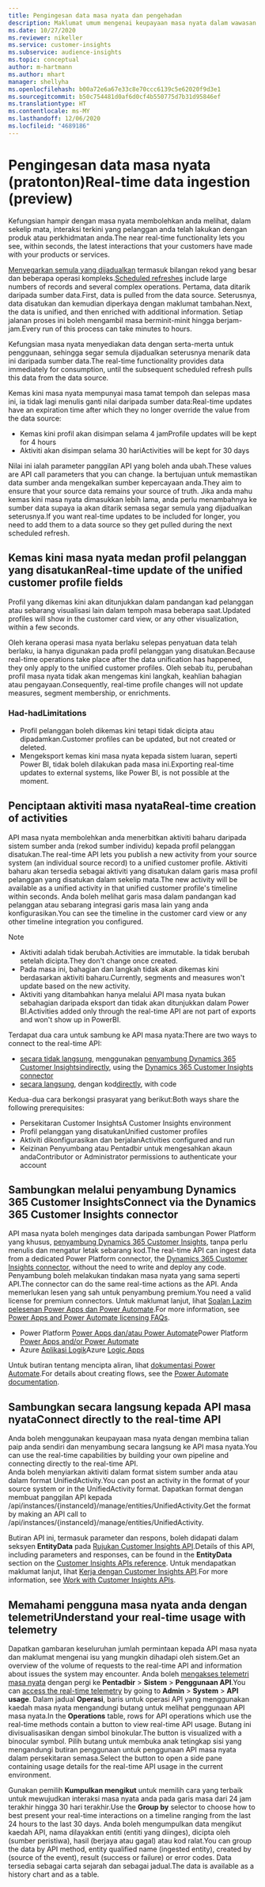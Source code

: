 ```yaml
---
title: Pengingesan data masa nyata dan pengehadan
description: Maklumat umum mengenai keupayaan masa nyata dalam wawasan khalayak.
ms.date: 10/27/2020
ms.reviewer: nikeller
ms.service: customer-insights
ms.subservice: audience-insights
ms.topic: conceptual
author: m-hartmann
ms.author: mhart
manager: shellyha
ms.openlocfilehash: b00a72e6a67e33c8e70ccc6139c5e62020f9d3e1
ms.sourcegitcommit: b50c754481d0af6d0cf4b550775d7b31d95846ef
ms.translationtype: HT
ms.contentlocale: ms-MY
ms.lasthandoff: 12/06/2020
ms.locfileid: "4689186"
---
```

# <a name="real-time-data-ingestion-preview"></a><span data-ttu-id="b0013-103">Pengingesan data masa nyata (pratonton)</span><span class="sxs-lookup"><span data-stu-id="b0013-103">Real-time data ingestion (preview)</span></span>

<span data-ttu-id="b0013-104">Kefungsian hampir dengan masa nyata membolehkan anda melihat, dalam sekelip mata, interaksi terkini yang pelanggan anda telah lakukan dengan produk atau perkhidmatan anda.</span><span class="sxs-lookup"><span data-stu-id="b0013-104">The near real-time functionality lets you see, within seconds, the latest interactions that your customers have made with your products or services.</span></span>

<span data-ttu-id="b0013-105">[Menyegarkan semula yang dijadualkan](system.md#schedule-tab) termasuk bilangan rekod yang besar dan beberapa operasi kompleks.</span><span class="sxs-lookup"><span data-stu-id="b0013-105">[Scheduled refreshes](system.md#schedule-tab) include large numbers of records and several complex operations.</span></span> <span data-ttu-id="b0013-106">Pertama, data ditarik daripada sumber data.</span><span class="sxs-lookup"><span data-stu-id="b0013-106">First, data is pulled from the data source.</span></span> <span data-ttu-id="b0013-107">Seterusnya, data disatukan dan kemudian diperkaya dengan maklumat tambahan.</span><span class="sxs-lookup"><span data-stu-id="b0013-107">Next, the data is unified, and then enriched with additional information.</span></span> <span data-ttu-id="b0013-108">Setiap jalanan proses ini boleh mengambil masa berminit-minit hingga berjam-jam.</span><span class="sxs-lookup"><span data-stu-id="b0013-108">Every run of this process can take minutes to hours.</span></span>

<span data-ttu-id="b0013-109">Kefungsian masa nyata menyediakan data dengan serta-merta untuk penggunaan, sehingga segar semula dijadualkan seterusnya menarik data ini daripada sumber data.</span><span class="sxs-lookup"><span data-stu-id="b0013-109">The real-time functionality provides data immediately for consumption, until the subsequent scheduled refresh pulls this data from the data source.</span></span>

<span data-ttu-id="b0013-110">Kemas kini masa nyata mempunyai masa tamat tempoh dan selepas masa ini, ia tidak lagi menulis ganti nilai daripada sumber data:</span><span class="sxs-lookup"><span data-stu-id="b0013-110">Real-time updates have an expiration time after which they no longer override the value from the data source:</span></span>

- <span data-ttu-id="b0013-111">Kemas kini profil akan disimpan selama 4 jam</span><span class="sxs-lookup"><span data-stu-id="b0013-111">Profile updates will be kept for 4 hours</span></span>
- <span data-ttu-id="b0013-112">Aktiviti akan disimpan selama 30 hari</span><span class="sxs-lookup"><span data-stu-id="b0013-112">Activities will be kept for 30 days</span></span>

<span data-ttu-id="b0013-113">Nilai ini ialah parameter panggilan API yang boleh anda ubah.</span><span class="sxs-lookup"><span data-stu-id="b0013-113">These values are API call parameters that you can change.</span></span> <span data-ttu-id="b0013-114">Ia bertujuan untuk memastikan data sumber anda mengekalkan sumber kepercayaan anda.</span><span class="sxs-lookup"><span data-stu-id="b0013-114">They aim to ensure that your source data remains your source of truth.</span></span> <span data-ttu-id="b0013-115">Jika anda mahu kemas kini masa nyata dimasukkan lebih lama, anda perlu menambahnya ke sumber data supaya ia akan ditarik semasa segar semula yang dijadualkan seterusnya.</span><span class="sxs-lookup"><span data-stu-id="b0013-115">If you want real-time updates to be included for longer, you need to add them to a data source so they get pulled during the next scheduled refresh.</span></span>

## <a name="real-time-update-of-the-unified-customer-profile-fields"></a><span data-ttu-id="b0013-116">Kemas kini masa nyata medan profil pelanggan yang disatukan</span><span class="sxs-lookup"><span data-stu-id="b0013-116">Real-time update of the unified customer profile fields</span></span>

<span data-ttu-id="b0013-117">Profil yang dikemas kini akan ditunjukkan dalam pandangan kad pelanggan atau sebarang visualisasi lain dalam tempoh masa beberapa saat.</span><span class="sxs-lookup"><span data-stu-id="b0013-117">Updated profiles will show in the customer card view, or any other visualization, within a few seconds.</span></span>

<span data-ttu-id="b0013-118">Oleh kerana operasi masa nyata berlaku selepas penyatuan data telah berlaku, ia hanya digunakan pada profil pelanggan yang disatukan.</span><span class="sxs-lookup"><span data-stu-id="b0013-118">Because real-time operations take place after the data unification has happened, they only apply to the unified customer profiles.</span></span> <span data-ttu-id="b0013-119">Oleh sebab itu, perubahan profil masa nyata tidak akan mengemas kini langkah, keahlian bahagian atau pengayaan.</span><span class="sxs-lookup"><span data-stu-id="b0013-119">Consequently, real-time profile changes will not update measures, segment membership, or enrichments.</span></span>

### <a name="limitations"></a><span data-ttu-id="b0013-120">Had-had</span><span class="sxs-lookup"><span data-stu-id="b0013-120">Limitations</span></span>

- <span data-ttu-id="b0013-121">Profil pelanggan boleh dikemas kini tetapi tidak dicipta atau dipadamkan.</span><span class="sxs-lookup"><span data-stu-id="b0013-121">Customer profiles can be updated, but not created or deleted.</span></span>
- <span data-ttu-id="b0013-122">Mengeksport kemas kini masa nyata kepada sistem luaran, seperti Power BI, tidak boleh dilakukan pada masa ini.</span><span class="sxs-lookup"><span data-stu-id="b0013-122">Exporting real-time updates to external systems, like Power BI, is not possible at the moment.</span></span>

## <a name="real-time-creation-of-activities"></a><span data-ttu-id="b0013-123">Penciptaan aktiviti masa nyata</span><span class="sxs-lookup"><span data-stu-id="b0013-123">Real-time creation of activities</span></span>

<span data-ttu-id="b0013-124">API masa nyata membolehkan anda menerbitkan aktiviti baharu daripada sistem sumber anda (rekod sumber individu) kepada profil pelanggan disatukan.</span><span class="sxs-lookup"><span data-stu-id="b0013-124">The real-time API lets you publish a new activity from your source system (an individual source record) to a unified customer profile.</span></span> <span data-ttu-id="b0013-125">Aktiviti baharu akan tersedia sebagai aktiviti yang disatukan dalam garis masa profil pelanggan yang disatukan dalam sekelip mata.</span><span class="sxs-lookup"><span data-stu-id="b0013-125">The new activity will be available as a unified activity in that unified customer profile's timeline within seconds.</span></span> <span data-ttu-id="b0013-126">Anda boleh melihat garis masa dalam pandangan kad pelanggan atau sebarang integrasi garis masa lain yang anda konfigurasikan.</span><span class="sxs-lookup"><span data-stu-id="b0013-126">You can see the timeline in the customer card view or any other timeline integration you configured.</span></span>

> [!NOTE]
>
> - <span data-ttu-id="b0013-127">Aktiviti adalah tidak berubah.</span><span class="sxs-lookup"><span data-stu-id="b0013-127">Activities are immutable.</span></span> <span data-ttu-id="b0013-128">Ia tidak berubah setelah dicipta.</span><span class="sxs-lookup"><span data-stu-id="b0013-128">They don't change once created.</span></span>
> - <span data-ttu-id="b0013-129">Pada masa ini, bahagian dan langkah tidak akan dikemas kini berdasarkan aktiviti baharu.</span><span class="sxs-lookup"><span data-stu-id="b0013-129">Currently, segments and measures won't update based on the new activity.</span></span>
> - <span data-ttu-id="b0013-130">Aktiviti yang ditambahkan hanya melalui API masa nyata bukan sebahagian daripada eksport dan tidak akan ditunjukkan dalam Power BI.</span><span class="sxs-lookup"><span data-stu-id="b0013-130">Activities added only through the real-time API are not part of exports and won't show up in PowerBI.</span></span>

<span data-ttu-id="b0013-131">Terdapat dua cara untuk sambung ke API masa nyata:</span><span class="sxs-lookup"><span data-stu-id="b0013-131">There are two ways to connect to the real-time API:</span></span>

- <span data-ttu-id="b0013-132">[secara tidak langsung](#connect-via-the-dynamics-365-customer-insights-connector), menggunakan [penyambung Dynamics 365 Customer Insights](https://docs.microsoft.com/connectors/customerinsights/)</span><span class="sxs-lookup"><span data-stu-id="b0013-132">[indirectly](#connect-via-the-dynamics-365-customer-insights-connector), using the [Dynamics 365 Customer Insights connector](https://docs.microsoft.com/connectors/customerinsights/)</span></span>
- <span data-ttu-id="b0013-133">[secara langsung](#connect-directly-to-the-real-time-api), dengan kod</span><span class="sxs-lookup"><span data-stu-id="b0013-133">[directly](#connect-directly-to-the-real-time-api), with code</span></span>

<span data-ttu-id="b0013-134">Kedua-dua cara berkongsi prasyarat yang berikut:</span><span class="sxs-lookup"><span data-stu-id="b0013-134">Both ways share the following prerequisites:</span></span>

- <span data-ttu-id="b0013-135">Persekitaran Customer Insights</span><span class="sxs-lookup"><span data-stu-id="b0013-135">A Customer Insights environment</span></span>
- <span data-ttu-id="b0013-136">Profil pelanggan yang disatukan</span><span class="sxs-lookup"><span data-stu-id="b0013-136">Unified customer profiles</span></span>
- <span data-ttu-id="b0013-137">Aktiviti dikonfigurasikan dan berjalan</span><span class="sxs-lookup"><span data-stu-id="b0013-137">Activities configured and run</span></span>
- <span data-ttu-id="b0013-138">Keizinan Penyumbang atau Pentadbir untuk mengesahkan akaun anda</span><span class="sxs-lookup"><span data-stu-id="b0013-138">Contributor or Administrator permissions to authenticate your account</span></span>

## <a name="connect-via-the-dynamics-365-customer-insights-connector"></a><span data-ttu-id="b0013-139">Sambungkan melalui penyambung Dynamics 365 Customer Insights</span><span class="sxs-lookup"><span data-stu-id="b0013-139">Connect via the Dynamics 365 Customer Insights connector</span></span>

<span data-ttu-id="b0013-140">API masa nyata boleh menginges data daripada sambungan Power Platform yang khusus, [penyambung Dynamics 365 Customer Insights](https://docs.microsoft.com/connectors/customerinsights/), tanpa perlu menulis dan mengatur letak sebarang kod.</span><span class="sxs-lookup"><span data-stu-id="b0013-140">The real-time API can ingest data from a dedicated Power Platform connector, the [Dynamics 365 Customer Insights connector](https://docs.microsoft.com/connectors/customerinsights/), without the need to write and deploy any code.</span></span>    
<span data-ttu-id="b0013-141">Penyambung boleh melakukan tindakan masa nyata yang sama seperti API.</span><span class="sxs-lookup"><span data-stu-id="b0013-141">The connector can do the same real-time actions as the API.</span></span> <span data-ttu-id="b0013-142">Anda memerlukan lesen yang sah untuk penyambung premium.</span><span class="sxs-lookup"><span data-stu-id="b0013-142">You need a valid license for premium connectors.</span></span> <span data-ttu-id="b0013-143">Untuk maklumat lanjut, lihat [Soalan Lazim pelesenan Power Apps dan Power Automate](https://docs.microsoft.com/power-platform/admin/powerapps-flow-licensing-faq).</span><span class="sxs-lookup"><span data-stu-id="b0013-143">For more information, see [Power Apps and Power Automate licensing FAQs](https://docs.microsoft.com/power-platform/admin/powerapps-flow-licensing-faq).</span></span>

- <span data-ttu-id="b0013-144">Power Platform [Power Apps dan/atau Power Automate](https://docs.microsoft.com/connectors/)</span><span class="sxs-lookup"><span data-stu-id="b0013-144">Power Platform [Power Apps and/or Power Automate](https://docs.microsoft.com/connectors/)</span></span>
- <span data-ttu-id="b0013-145">Azure [Aplikasi Logik](https://docs.microsoft.com/azure/connectors/apis-list)</span><span class="sxs-lookup"><span data-stu-id="b0013-145">Azure [Logic Apps](https://docs.microsoft.com/azure/connectors/apis-list)</span></span>

<span data-ttu-id="b0013-146">Untuk butiran tentang mencipta aliran, lihat [dokumentasi Power Automate](https://docs.microsoft.com/power-automate/).</span><span class="sxs-lookup"><span data-stu-id="b0013-146">For details about creating flows, see the [Power Automate documentation](https://docs.microsoft.com/power-automate/).</span></span>

## <a name="connect-directly-to-the-real-time-api"></a><span data-ttu-id="b0013-147">Sambungkan secara langsung kepada API masa nyata</span><span class="sxs-lookup"><span data-stu-id="b0013-147">Connect directly to the real-time API</span></span>

<span data-ttu-id="b0013-148">Anda boleh menggunakan keupayaan masa nyata dengan membina talian paip anda sendiri dan menyambung secara langsung ke API masa nyata.</span><span class="sxs-lookup"><span data-stu-id="b0013-148">You can use the real-time capabilities by building your own pipeline and connecting directly to the real-time API.</span></span>    
<span data-ttu-id="b0013-149">Anda boleh menyiarkan aktiviti dalam format sistem sumber anda atau dalam format UnifiedActivity.</span><span class="sxs-lookup"><span data-stu-id="b0013-149">You can post an activity in the format of your source system or in the UnifiedActivity format.</span></span> <span data-ttu-id="b0013-150">Dapatkan format dengan membuat panggilan API kepada /api/instances/{instanceId}/manage/entities/UnifiedActivity.</span><span class="sxs-lookup"><span data-stu-id="b0013-150">Get the format by making an API call to /api/instances/{instanceId}/manage/entities/UnifiedActivity.</span></span>

<span data-ttu-id="b0013-151">Butiran API ini, termasuk parameter dan respons, boleh didapati dalam seksyen **EntityData** pada [Rujukan Customer Insights API](https://developer.ci.ai.dynamics.com/api-details#api=CustomerInsights).</span><span class="sxs-lookup"><span data-stu-id="b0013-151">Details of this API, including parameters and responses, can be found in the **EntityData** section on the [Customer Insights APIs reference](https://developer.ci.ai.dynamics.com/api-details#api=CustomerInsights).</span></span> <span data-ttu-id="b0013-152">Untuk mendapatkan maklumat lanjut, lihat [Kerja dengan Customer Insights API](apis.md).</span><span class="sxs-lookup"><span data-stu-id="b0013-152">For more information, see [Work with Customer Insights APIs](apis.md).</span></span>

## <a name="understand-your-real-time-usage-with-telemetry"></a><span data-ttu-id="b0013-153">Memahami pengguna masa nyata anda dengan telemetri</span><span class="sxs-lookup"><span data-stu-id="b0013-153">Understand your real-time usage with telemetry</span></span>

<span data-ttu-id="b0013-154">Dapatkan gambaran keseluruhan jumlah permintaan kepada API masa nyata dan maklumat mengenai isu yang mungkin dihadapi oleh sistem.</span><span class="sxs-lookup"><span data-stu-id="b0013-154">Get an overview of the volume of requests to the real-time API and information about issues the system may encounter.</span></span> <span data-ttu-id="b0013-155">Anda boleh [mengakses telemetri masa nyata](system.md#api-usage-tab) dengan pergi ke **Pentadbir** > **Sistem** > **Penggunaan API**.</span><span class="sxs-lookup"><span data-stu-id="b0013-155">You can [access the real-time telemetry](system.md#api-usage-tab) by going to **Admin** > **System** > **API usage**.</span></span> <span data-ttu-id="b0013-156">Dalam jadual **Operasi**, baris untuk operasi API yang menggunakan kaedah masa nyata mengandungi butang untuk melihat penggunaan API masa nyata.</span><span class="sxs-lookup"><span data-stu-id="b0013-156">In the **Operations** table, rows for API operations which use the real-time methods contain a button to view real-time API usage.</span></span> <span data-ttu-id="b0013-157">Butang ini divisualisasikan dengan simbol binokular.</span><span class="sxs-lookup"><span data-stu-id="b0013-157">The button is visualized with a binocular symbol.</span></span> <span data-ttu-id="b0013-158">Pilih butang untuk membuka anak tetingkap sisi yang mengandungi butiran penggunaan untuk penggunaan API masa nyata dalam persekitaran semasa.</span><span class="sxs-lookup"><span data-stu-id="b0013-158">Select the button to open a side pane containing usage details for the real-time API usage in the current environment.</span></span>

<span data-ttu-id="b0013-159">Gunakan pemilih **Kumpulkan mengikut** untuk memilih cara yang terbaik untuk mewujudkan interaksi masa nyata anda pada garis masa dari 24 jam terakhir hingga 30 hari terakhir.</span><span class="sxs-lookup"><span data-stu-id="b0013-159">Use the **Group by** selector to choose how to best present your real-time interactions on a timeline ranging from the last 24 hours to the last 30 days.</span></span> <span data-ttu-id="b0013-160">Anda boleh mengumpulkan data mengikut kaedah API, nama dilayakkan entiti (entiti yang diinges), dicipta oleh (sumber peristiwa), hasil (berjaya atau gagal) atau kod ralat.</span><span class="sxs-lookup"><span data-stu-id="b0013-160">You can group the data by API method, entity qualified name (ingested entity), created by (source of the event), result (success or failure) or error codes.</span></span> <span data-ttu-id="b0013-161">Data tersedia sebagai carta sejarah dan sebagai jadual.</span><span class="sxs-lookup"><span data-stu-id="b0013-161">The data is available as a history chart and as a table.</span></span>
